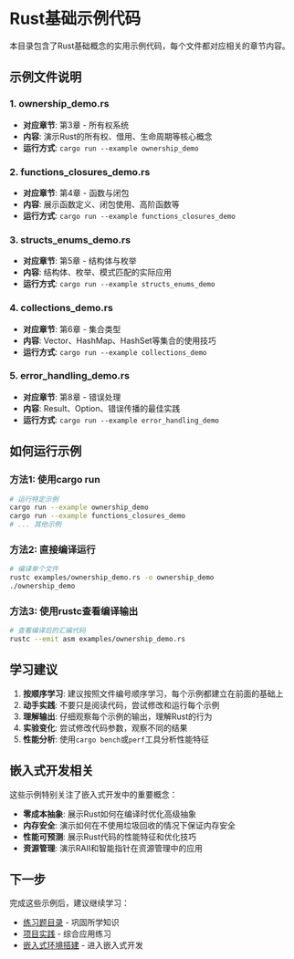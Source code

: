 # Rust基础示例代码

本目录包含了Rust基础概念的实用示例代码，每个文件都对应相关的章节内容。

## 示例文件说明

### 1. ownership_demo.rs
- **对应章节**: 第3章 - 所有权系统
- **内容**: 演示Rust的所有权、借用、生命周期等核心概念
- **运行方式**: `cargo run --example ownership_demo`

### 2. functions_closures_demo.rs
- **对应章节**: 第4章 - 函数与闭包
- **内容**: 展示函数定义、闭包使用、高阶函数等
- **运行方式**: `cargo run --example functions_closures_demo`

### 3. structs_enums_demo.rs
- **对应章节**: 第5章 - 结构体与枚举
- **内容**: 结构体、枚举、模式匹配的实际应用
- **运行方式**: `cargo run --example structs_enums_demo`

### 4. collections_demo.rs
- **对应章节**: 第6章 - 集合类型
- **内容**: Vector、HashMap、HashSet等集合的使用技巧
- **运行方式**: `cargo run --example collections_demo`

### 5. error_handling_demo.rs
- **对应章节**: 第8章 - 错误处理
- **内容**: Result、Option、错误传播的最佳实践
- **运行方式**: `cargo run --example error_handling_demo`

## 如何运行示例

### 方法1: 使用cargo run
```bash
# 运行特定示例
cargo run --example ownership_demo
cargo run --example functions_closures_demo
# ... 其他示例
```

### 方法2: 直接编译运行
```bash
# 编译单个文件
rustc examples/ownership_demo.rs -o ownership_demo
./ownership_demo
```

### 方法3: 使用rustc查看编译输出
```bash
# 查看编译后的汇编代码
rustc --emit asm examples/ownership_demo.rs
```

## 学习建议

1. **按顺序学习**: 建议按照文件编号顺序学习，每个示例都建立在前面的基础上
2. **动手实践**: 不要只是阅读代码，尝试修改和运行每个示例
3. **理解输出**: 仔细观察每个示例的输出，理解Rust的行为
4. **实验变化**: 尝试修改代码参数，观察不同的结果
5. **性能分析**: 使用`cargo bench`或`perf`工具分析性能特征

## 嵌入式开发相关

这些示例特别关注了嵌入式开发中的重要概念：

- **零成本抽象**: 展示Rust如何在编译时优化高级抽象
- **内存安全**: 演示如何在不使用垃圾回收的情况下保证内存安全
- **性能可预测**: 展示Rust代码的性能特征和优化技巧
- **资源管理**: 演示RAII和智能指针在资源管理中的应用

## 下一步

完成这些示例后，建议继续学习：
- [练习题目录](../exercises/README.md) - 巩固所学知识
- [项目实践](../projects/README.md) - 综合应用练习
- [嵌入式环境搭建](../../02-embedded-setup/README.md) - 进入嵌入式开发